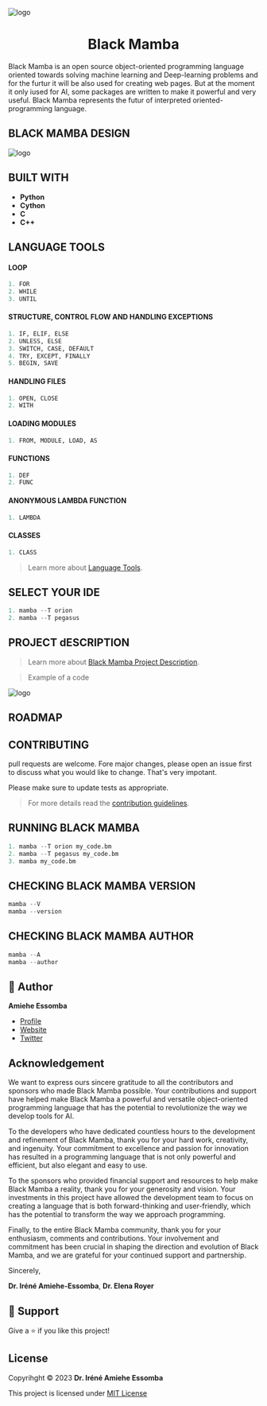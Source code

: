 ![logo](/images/logo.png)
<h1 align="center"> Black Mamba </h1>
<p align="left">Black Mamba is an open source object-oriented programming language oriented towards solving machine learning and Deep-learning problems and for the furtur it will be also used for creating web pages. But at the moment it only iused for AI, some packages are written to make it powerful and very useful. Black Mamba represents the futur of interpreted oriented-programming language.</p>

## BLACK MAMBA DESIGN 

![logo](/images/design.png)

## BUILT WITH 
- __**Python**__ 
- __**Cython**__ 
- __**C**__
- __**C++**__

## LANGUAGE TOOLS
#### LOOP
```python
1. FOR 
2. WHILE
3. UNTIL
```

#### STRUCTURE, CONTROL FLOW AND HANDLING EXCEPTIONS
```python
1. IF, ELIF, ELSE
2. UNLESS, ELSE
3. SWITCH, CASE, DEFAULT
4. TRY, EXCEPT, FINALLY
5. BEGIN, SAVE
```

#### HANDLING FILES
```python
1. OPEN, CLOSE
2. WITH
```

#### LOADING MODULES
```python
1. FROM, MODULE, LOAD, AS
```

#### FUNCTIONS
```python
1. DEF
2. FUNC
```

#### ANONYMOUS LAMBDA FUNCTION
```python
1. LAMBDA
```

#### CLASSES
```python
1. CLASS
```

> Learn more about  [Language Tools](https://github.com/Elena-Royer/BlackMamba/blob/BlackMamba/Tools.md).

## SELECT YOUR IDE 
```python
1. mamba --T orion
2. mamba --T pegasus
```

## PROJECT dESCRIPTION
> Learn more about [Black Mamba Project Description](https://github.com/Elena-Royer/BlackMamba/blob/BlackMamba/PROJECT_DESCRIPTION.md). 

> Example of a code

![logo](/images/code3.png)

## ROADMAP

## CONTRIBUTING
pull requests are welcome. Fore major changes, please open an issue first to discuss what you would like to change.
That's very impotant.

Please make sure to update tests as appropriate.
>For more details read the [contribution guidelines](https://github.com/Elena-Royer/BlackMamba/blob/BlackMamba/CONTRIBUTING.md).

## RUNNING BLACK MAMBA
```python
1. mamba --T orion my_code.bm
2. mamba --T pegasus my_code.bm
3. mamba my_code.bm
```

## CHECKING BLACK MAMBA VERSION
```python
mamba --V
mamba --version
```

## CHECKING BLACK MAMBA AUTHOR
```python
mamba --A
mamba --author
```

## 🤵 Author 
__**Amiehe Essomba**__ 

- [Profile](https://github.com/amiehe-essomba "Amiehe Essomba" )
- [Website](https://pypi.org/user/amiehe/ "pypi")
- [Twitter](https://twitter.com/irene_essomba?t=dyzm9cjFPhktK4NEtiqtmw&s=09 "@Essomba" )

## Acknowledgement
<p align="left">We want to express ours sincere gratitude to all the contributors and sponsors who made 
Black Mamba possible. Your contributions and support have helped make Black Mamba a 
powerful and versatile object-oriented programming language that has the potential to revolutionize the 
way we develop tools for AI.</p>

<p align="left">To the developers who have dedicated countless hours to the development and refinement of Black Mamba, thank you for your
hard work, creativity, and ingenuity. Your commitment to excellence and passion for innovation has resulted in a programming 
language that is not only powerful and efficient, but also elegant and easy to use.</p>

<p align="left">To the sponsors who provided financial support and resources to help make Black Mamba a reality, thank you for your 
generosity and vision. Your investments in this project have allowed the development team to focus on creating a language 
that is both forward-thinking and user-friendly, which has the potential to transform the way we approach programming.</p>

<p align="left">Finally, to the entire Black Mamba community, thank you for your enthusiasm, comments and contributions. Your involvement 
and commitment has been crucial in shaping the direction and evolution of Black Mamba, and we are grateful for your 
continued support and partnership.

Sincerely,

__**Dr. Iréné Amiehe-Essomba**__,
__**Dr. Elena Royer**__ 
</p>

## 🤝 Support 
Give a ⭐ if you like this project!

## License 
Copyrihght © 2023 __**Dr. Iréné Amiehe Essomba**__


This project is licensed under [MIT License](https://github.com/amiehe-essomba/BlackMamba/blob/BlackMamba/LICENSE)

